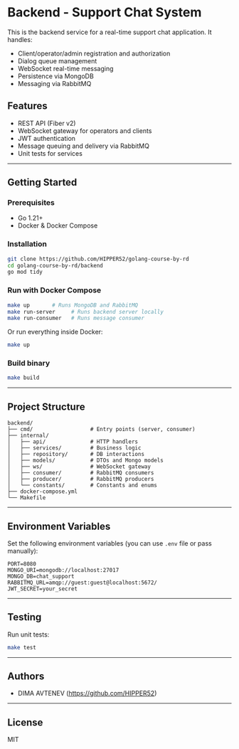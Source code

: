 # Backend - Support Chat System

This is the backend service for a real-time support chat application. It handles:

- Client/operator/admin registration and authorization
- Dialog queue management
- WebSocket real-time messaging
- Persistence via MongoDB
- Messaging via RabbitMQ

## Features

- REST API (Fiber v2)
- WebSocket gateway for operators and clients
- JWT authentication
- Message queuing and delivery via RabbitMQ
- Unit tests for services

---

## Getting Started

### Prerequisites

- Go 1.21+
- Docker & Docker Compose

### Installation

```bash
git clone https://github.com/HIPPER52/golang-course-by-rd
cd golang-course-by-rd/backend
go mod tidy
```

### Run with Docker Compose

```bash
make up       # Runs MongoDB and RabbitMQ
make run-server     # Runs backend server locally
make run-consumer   # Runs message consumer
```

Or run everything inside Docker:

```bash
make up
```

### Build binary

```bash
make build
```

---

## Project Structure

```
backend/
├── cmd/                  # Entry points (server, consumer)
├── internal/
│   ├── api/              # HTTP handlers
│   ├── services/         # Business logic
│   ├── repository/       # DB interactions
│   ├── models/           # DTOs and Mongo models
│   ├── ws/               # WebSocket gateway
│   ├── consumer/         # RabbitMQ consumers
│   ├── producer/         # RabbitMQ producers
│   └── constants/        # Constants and enums
├── docker-compose.yml
└── Makefile
```

---

## Environment Variables

Set the following environment variables (you can use `.env` file or pass manually):

```env
PORT=8080
MONGO_URI=mongodb://localhost:27017
MONGO_DB=chat_support
RABBITMQ_URL=amqp://guest:guest@localhost:5672/
JWT_SECRET=your_secret
```

---

## Testing

Run unit tests:

```bash
make test
```

---

## Authors

- DIMA AVTENEV (https://github.com/HIPPER52)

---

## License

MIT
